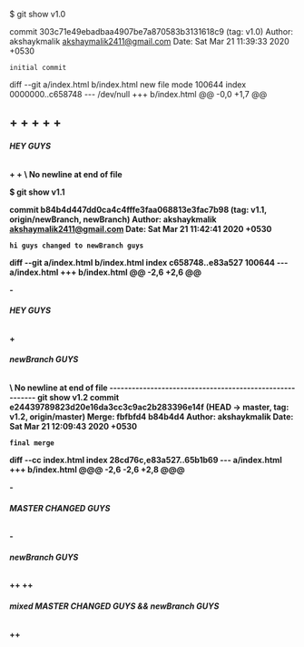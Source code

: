 $ git show v1.0

commit 303c71e49ebadbaa4907be7a870583b3131618c9 (tag: v1.0)
Author: akshaykmalik <akshaymalik2411@gmail.com>
Date:   Sat Mar 21 11:39:33 2020 +0530

    initial commit

diff --git a/index.html b/index.html
new file mode 100644
index 0000000..c658748
--- /dev/null
+++ b/index.html
@@ -0,0 +1,7 @@

+<html>
+<head>
+<title>hi everyone</title>
+<body>
+<h6><b><i> HEY GUYS</h6><b></i>
+</body>
+</html>
\ No newline at end of file
 -----------------------------------------------------
$ git show v1.1

commit b84b4d447dd0ca4c4fffe3faa068813e3fac7b98 (tag: v1.1, origin/newBranch, newBranch)
Author: akshaykmalik <akshaymalik2411@gmail.com>
Date:   Sat Mar 21 11:42:41 2020 +0530

    hi guys changed to newBranch guys

diff --git a/index.html b/index.html
index c658748..e83a527 100644
--- a/index.html
+++ b/index.html
@@ -2,6 +2,6 @@
 <head>
 <title>hi everyone</title>
 <body>
-<h6><b><i> HEY GUYS</h6><b></i>
+<h6><b><i> newBranch GUYS</h6><b></i>
 </body>
 </html>
\ No newline at end of file
---------------------------------------------------------
 git show v1.2
commit e24439789823d20e16da3cc3c9ac2b283396e14f (HEAD -> master, tag: v1.2, origin/master)
Merge: fbfbfd4 b84b4d4
Author: akshaykmalik <akshaymalik2411@gmail.com>
Date:   Sat Mar 21 12:09:43 2020 +0530

    final merge

diff --cc index.html
index 28cd76c,e83a527..65b1b69
--- a/index.html
+++ b/index.html
@@@ -2,6 -2,6 +2,8 @@@
  <head>
  <title>hi everyone</title>
  <body>
- <h6><b><i> MASTER CHANGED GUYS</h6><b></i>
 -<h6><b><i> newBranch GUYS</h6><b></i>
++
++<h6><b><i> mixed MASTER CHANGED GUYS &&  newBranch GUYS</h6><b></i>
++
  </body>
  </html>
